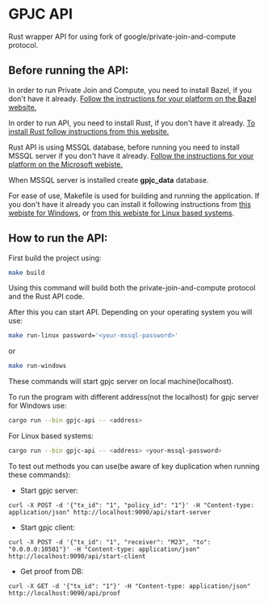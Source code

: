 # GPJC API

Rust wrapper API for using fork of google/private-join-and-compute protocol.

## Before running the API:

In order to run Private Join and Compute, you need to install Bazel, if you
don't have it already.
[Follow the instructions for your platform on the Bazel website.](https://docs.bazel.build/versions/master/install.html)

In order to run API, you need to install Rust, if you don't have it already.
[To install Rust follow instructions from this website.](https://www.rust-lang.org/tools/install)

Rust API is using MSSQL database, before running you need to install MSSQL server if you don't have it already.
[Follow the instructions for your platform on the Microsoft webiste.](https://learn.microsoft.com/en-us/sql/database-engine/install-windows/install-sql-server?view=sql-server-ver16) 

When MSSQL server is installed create **gpjc_data** database.

For ease of use, Makefile is used for building and running the application. If you don't have it already you can install it following instructions from [this webiste for Windows](https://gnuwin32.sourceforge.net/packages/make.htm), or [from this webiste for Linux based systems](https://www.gnu.org/software/make/).

## How to run the API:

First build the project using:
```bash
make build
```
Using this command will build both the private-join-and-compute protocol and the Rust API code.

After this you can start API. Depending on your operating system you will use:
```bash
make run-linux password='<your-mssql-password>'
```
or
```bash
make run-windows
```

These commands will start gpjc server on local machine(localhost).

To run the program with different address(not the localhost) for gpjc server for Windows use:
```bash
cargo run --bin gpjc-api -- <address>
```
For Linux based systems:
```bash
cargo run --bin gpjc-api -- <address> <your-mssql-password>
```

To test out methods you can use(be aware of key duplication when running these commands):
- Start gpjc server:
```shell
curl -X POST -d '{"tx_id": "1", "policy_id": "1"}' -H "Content-type: application/json" http://localhost:9090/api/start-server
```
- Start gpjc client:
```shell
curl -X POST -d '{"tx_id": "1", "receiver": "M23", "to": "0.0.0.0:10501"}' -H "Content-type: application/json" http://localhost:9090/api/start-client
```
- Get proof from DB:
```shell
curl -X GET -d '{"tx_id": "1"}' -H "Content-type: application/json" http://localhost:9090/api/proof
```